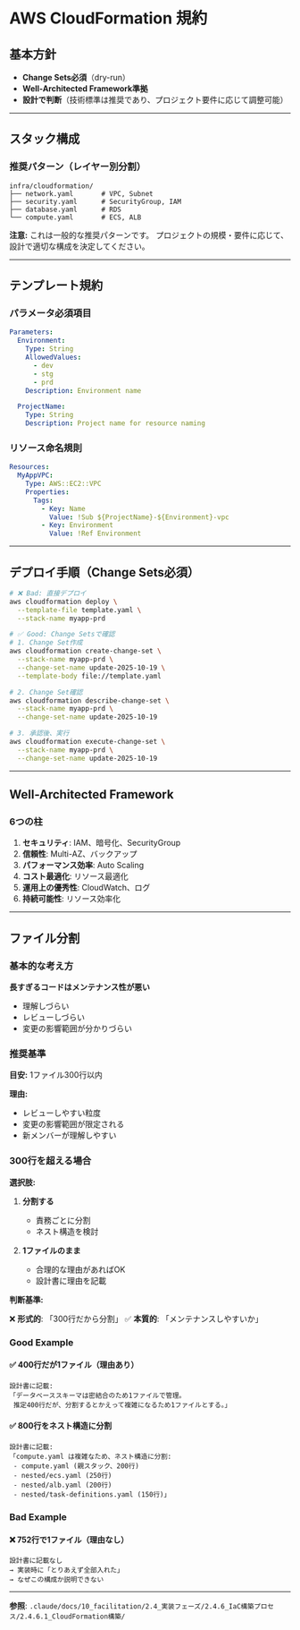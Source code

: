 # AWS CloudFormation 規約

## 基本方針

- **Change Sets必須**（dry-run）
- **Well-Architected Framework準拠**
- **設計で判断**（技術標準は推奨であり、プロジェクト要件に応じて調整可能）

---

## スタック構成

### 推奨パターン（レイヤー別分割）

```
infra/cloudformation/
├── network.yaml       # VPC, Subnet
├── security.yaml      # SecurityGroup, IAM
├── database.yaml      # RDS
└── compute.yaml       # ECS, ALB
```

**注意:** これは一般的な推奨パターンです。
プロジェクトの規模・要件に応じて、設計で適切な構成を決定してください。

---

## テンプレート規約

### パラメータ必須項目

```yaml
Parameters:
  Environment:
    Type: String
    AllowedValues:
      - dev
      - stg
      - prd
    Description: Environment name

  ProjectName:
    Type: String
    Description: Project name for resource naming
```

### リソース命名規則

```yaml
Resources:
  MyAppVPC:
    Type: AWS::EC2::VPC
    Properties:
      Tags:
        - Key: Name
          Value: !Sub ${ProjectName}-${Environment}-vpc
        - Key: Environment
          Value: !Ref Environment
```

---

## デプロイ手順（Change Sets必須）

```bash
# ❌ Bad: 直接デプロイ
aws cloudformation deploy \
  --template-file template.yaml \
  --stack-name myapp-prd

# ✅ Good: Change Setsで確認
# 1. Change Set作成
aws cloudformation create-change-set \
  --stack-name myapp-prd \
  --change-set-name update-2025-10-19 \
  --template-body file://template.yaml

# 2. Change Set確認
aws cloudformation describe-change-set \
  --stack-name myapp-prd \
  --change-set-name update-2025-10-19

# 3. 承認後、実行
aws cloudformation execute-change-set \
  --stack-name myapp-prd \
  --change-set-name update-2025-10-19
```

---

## Well-Architected Framework

### 6つの柱

1. **セキュリティ**: IAM、暗号化、SecurityGroup
2. **信頼性**: Multi-AZ、バックアップ
3. **パフォーマンス効率**: Auto Scaling
4. **コスト最適化**: リソース最適化
5. **運用上の優秀性**: CloudWatch、ログ
6. **持続可能性**: リソース効率化

---

## ファイル分割

### 基本的な考え方

**長すぎるコードはメンテナンス性が悪い**

- 理解しづらい
- レビューしづらい
- 変更の影響範囲が分かりづらい

### 推奨基準

**目安:** 1ファイル300行以内

**理由:**
- レビューしやすい粒度
- 変更の影響範囲が限定される
- 新メンバーが理解しやすい

### 300行を超える場合

**選択肢:**

1. **分割する**
   - 責務ごとに分割
   - ネスト構造を検討

2. **1ファイルのまま**
   - 合理的な理由があればOK
   - 設計書に理由を記載

**判断基準:**

❌ **形式的**: 「300行だから分割」
✅ **本質的**: 「メンテナンスしやすいか」

### Good Example

#### ✅ 400行だが1ファイル（理由あり）

```
設計書に記載:
「データベーススキーマは密結合のため1ファイルで管理。
 推定400行だが、分割するとかえって複雑になるため1ファイルとする。」
```

#### ✅ 800行をネスト構造に分割

```
設計書に記載:
「compute.yaml は複雑なため、ネスト構造に分割:
 - compute.yaml (親スタック、200行)
 - nested/ecs.yaml (250行)
 - nested/alb.yaml (200行)
 - nested/task-definitions.yaml (150行)」
```

### Bad Example

#### ❌ 752行で1ファイル（理由なし）

```
設計書に記載なし
→ 実装時に「とりあえず全部入れた」
→ なぜこの構成か説明できない
```

---

**参照**: `.claude/docs/10_facilitation/2.4_実装フェーズ/2.4.6_IaC構築プロセス/2.4.6.1_CloudFormation構築/`
